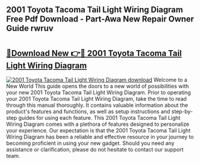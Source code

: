 ## 2001 Toyota Tacoma Tail Light Wiring Diagram Free Pdf Download - Part-Awa New Repair Owner Guide rwruv

# <h2><a href="http://dfmbs2i.blite.top/?on=2001+Toyota+Tacoma+Tail+Light+Wiring+Diagram">🔗Download New 👉🔴 2001 Toyota Tacoma Tail Light Wiring Diagram</a></h2>

[![2001 Toyota Tacoma Tail Light Wiring Diagram download](https://i.imgur.com/lujVjoI.png)](http://dfmbs2i.blite.top/?on=2001+Toyota+Tacoma+Tail+Light+Wiring+Diagram)
Welcome to a New World This guide opens the doors to a new world of possibilities with your new 2001 Toyota Tacoma Tail Light Wiring Diagram. Prior to operating your 2001 Toyota Tacoma Tail Light Wiring Diagram, take the time to read through this manual thoroughly. It contains valuable information about the product's features and functions, as well as setup instructions and step-by-step guides for using each feature. This 2001 Toyota Tacoma Tail Light Wiring Diagram comes with a plethora of features designed to personalize your experience. Our expectation is that the 2001 Toyota Tacoma Tail Light Wiring Diagram has been a reliable and effective resource in your journey to becoming proficient in using your new gadget. Should you need any assistance or clarification, please do not hesitate to contact our support team.
